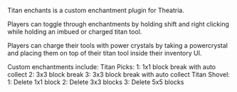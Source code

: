 Titan enchants is a custom enchantment plugin for Theatria.

Players can toggle through enchantments by holding shift and right clicking while holding an imbued or charged titan tool.

Players can charge their tools with power crystals by taking a powercrystal and placing them on top of their titan tool inside their inventory UI.

Custom enchantments include:
  Titan Picks:
    1: 1x1 block break with auto collect
    2: 3x3 block break
    3: 3x3 block break with auto collect
  Titan Shovel:
    1: Delete 1x1 block
    2: Delete 3x3 blocks
    3: Delete 5x5 blocks
